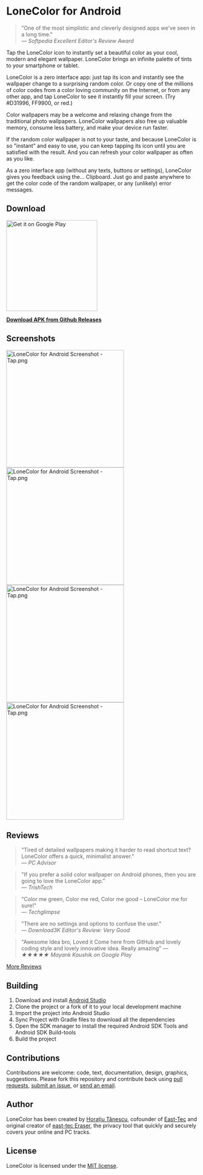 # LoneColor for Android

> "One of the most simplistic and cleverly designed apps we've seen in a long time."<br />
> &mdash; <cite>Softpedia Excellent Editor's Review Award</cite>

Tap the LoneColor icon to instantly set a beautiful color as your cool, modern and elegant wallpaper. LoneColor brings an infinite palette of tints to your smartphone or tablet.

LoneColor is a zero interface app: just tap its icon and instantly see the wallpaper change to a surprising random color. Or copy one of the millions of color codes from a color loving community on the Internet, or from any other app, and tap LoneColor to see it instantly fill your screen. (Try #D31996, FF9900, or red.)

Color wallpapers may be a welcome and relaxing change from the traditional photo wallpapers. LoneColor wallpapers also free up valuable memory, consume less battery, and make your device run faster.

If the random color wallpaper is not to your taste, and because LoneColor is so "instant" and easy to use, you can keep tapping its icon until you are satisfied with the result. And you can refresh your color wallpaper as often as you like.

As a zero interface app (without any texts, buttons or settings), LoneColor gives you feedback using the... Clipboard. Just go and paste anywhere to get the color code of the random wallpaper, or any (unlikely) error messages.

## Download

<a href='https://play.google.com/store/apps/details?id=com.appgramming.lonecolor&utm_source=global_co&utm_medium=prtnr&utm_content=Mar2515&utm_campaign=PartBadge&pcampaignid=MKT-Other-global-all-co-prtnr-py-PartBadge-Mar2515-1'><img alt='Get it on Google Play' src='https://play.google.com/intl/en_us/badges/images/generic/en_badge_web_generic.png' width="240"/></a>

**[Download APK from Github Releases](https://github.com/appgramming/LoneColor-Android/releases/latest)**

## Screenshots

<a href="https://cloud.githubusercontent.com/assets/17748046/18539692/f2304e5a-7b21-11e6-8bfd-ac9e3b8813f8.png" target="_blank">
  <img src="https://cloud.githubusercontent.com/assets/17748046/18539692/f2304e5a-7b21-11e6-8bfd-ac9e3b8813f8.png" width="310"     alt="LoneColor for Android Screenshot - Tap.png"/>
</a>
<a href="https://cloud.githubusercontent.com/assets/17748046/18539693/f230828a-7b21-11e6-979b-2d3953e73d40.png" target="_blank">
  <img src="https://cloud.githubusercontent.com/assets/17748046/18539693/f230828a-7b21-11e6-979b-2d3953e73d40.png" width="310"     alt="LoneColor for Android Screenshot - Tap.png"/>
</a>
<a href="https://cloud.githubusercontent.com/assets/17748046/18539694/f230ab5c-7b21-11e6-8e08-334995d4a8fb.png" target="_blank">
  <img src="https://cloud.githubusercontent.com/assets/17748046/18539694/f230ab5c-7b21-11e6-8e08-334995d4a8fb.png" width="310"     alt="LoneColor for Android Screenshot - Tap.png"/>
</a>
<a href="https://cloud.githubusercontent.com/assets/17748046/18539695/f230d7bc-7b21-11e6-8df7-25d09b01fcba.png" target="_blank">
  <img src="https://cloud.githubusercontent.com/assets/17748046/18539695/f230d7bc-7b21-11e6-8df7-25d09b01fcba.png" width="310"     alt="LoneColor for Android Screenshot - Tap.png"/>
</a>

## Reviews

> "Tired of detailed wallpapers making it harder to read shortcut text? LoneColor offers a quick, minimalist answer."<br />
> &mdash; <cite>PC Advisor</cite>

> "If you prefer a solid color wallpaper on Android phones, then you are going to love the LoneColor app."<br />
> &mdash; <cite>TrishTech</cite>

> "Color me green, Color me red, Color me good – LoneColor me for sure!"<br />
> &mdash; <cite>Techglimpse</cite>

> "There are no settings and options to confuse the user."<br />
> &mdash; <cite>Download3K Editor's Review: Very Good</cite>

> "Awesome Idea bro, Loved it Come here from GitHub and lovely coding style and lovely innovative idea. Really amazing"
> &mdash; <cite>★★★★★ Mayank Kaushik on Google Play</cite>

[More Reviews](https://www.appgramming.com/lonecolor/reviews/)

## Building
1. Download and install [Android Studio](https://developer.android.com/sdk/index.html)
2. Clone the project or a fork of it to your local development machine
3. Import the project into Android Studio
4. Sync Project with Gradle files to download all the dependencies
5. Open the SDK manager to install the required Android SDK Tools and Android SDK Build-tools
6. Build the project

## Contributions

Contributions are welcome: code, text, documentation, design, graphics, suggestions. Please fork this repository and contribute back using [pull requests](https://github.com/appgramming/LoneColor-Android/pulls), [submit an issue](https://github.com/appgramming/LoneColor-Android/issues), or [send an email](https://www.appgramming.com/support/).

## Author

LoneColor has been created by [Horațiu Tănescu](https://horatiu.me), cofounder of [East-Tec](https://www.east-tec.com) and original creator of [east-tec Eraser](https://www.east-tec.com/eraser/), the privacy tool that quickly and securely covers your online and PC tracks.

## License

LoneColor is licensed under the [MIT license](LICENSE).
